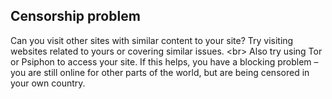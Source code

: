 
## Censorship problem

Can you visit other sites with similar content to your site? Try visiting websites related to yours or covering similar issues.
&lt;br&gt;
Also try using Tor or Psiphon to access your site. If this helps, you have a blocking problem – you are still online for other parts of the world, but are being censored in your own country.

